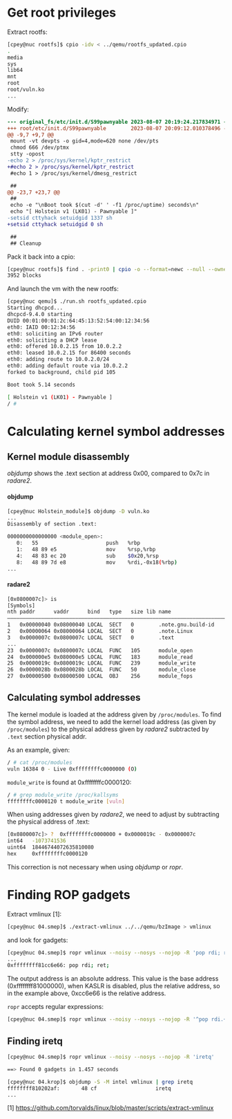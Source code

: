 # Get root privileges

Extract rootfs:

~~~sh
[cpey@nuc rootfs]$ cpio -idv < ../qemu/rootfs_updated.cpio
.
media
sys
lib64
mnt
root
root/vuln.ko
...
~~~

Modify: 

~~~diff
--- original_fs/etc/init.d/S99pawnyable 2023-08-07 20:19:24.217834971 -0400
+++ root/etc/init.d/S99pawnyable        2023-08-07 20:09:12.010378496 -0400
@@ -9,7 +9,7 @@
 mount -vt devpts -o gid=4,mode=620 none /dev/pts
 chmod 666 /dev/ptmx
 stty -opost
-echo 2 > /proc/sys/kernel/kptr_restrict
+#echo 2 > /proc/sys/kernel/kptr_restrict
 #echo 1 > /proc/sys/kernel/dmesg_restrict

 ##
@@ -23,7 +23,7 @@
 ##
 echo -e "\nBoot took $(cut -d' ' -f1 /proc/uptime) seconds\n"
 echo "[ Holstein v1 (LK01) - Pawnyable ]"
-setsid cttyhack setuidgid 1337 sh
+setsid cttyhack setuidgid 0 sh

 ##
 ## Cleanup
~~~

Pack it back into a cpio:

~~~sh
[cpey@nuc rootfs]$ find . -print0 | cpio -o --format=newc --null --owner=root > ../qemu/rootfs_updated.cpio
3952 blocks
~~~

And launch the vm with the new rootfs:

~~~sh
[cpey@nuc qemu]$ ./run.sh rootfs_updated.cpio
Starting dhcpcd...
dhcpcd-9.4.0 starting
DUID 00:01:00:01:2c:64:45:13:52:54:00:12:34:56
eth0: IAID 00:12:34:56
eth0: soliciting an IPv6 router
eth0: soliciting a DHCP lease
eth0: offered 10.0.2.15 from 10.0.2.2
eth0: leased 10.0.2.15 for 86400 seconds
eth0: adding route to 10.0.2.0/24
eth0: adding default route via 10.0.2.2
forked to background, child pid 105

Boot took 5.14 seconds

[ Holstein v1 (LK01) - Pawnyable ]
/ #
~~~

# Calculating kernel symbol addresses

## Kernel module disassembly

_objdump_ shows the .text section at address 0x00, compared to 0x7c in _radare2_.

#### objdump

~~~sh
[cpey@nuc Holstein_module]$ objdump -D vuln.ko
...
Disassembly of section .text:

0000000000000000 <module_open>:
   0:   55                      push   %rbp
   1:   48 89 e5                mov    %rsp,%rbp
   4:   48 83 ec 20             sub    $0x20,%rsp
   8:   48 89 7d e8             mov    %rdi,-0x18(%rbp)
...
~~~

#### radare2

~~~sh
[0x0800007c]> is
[Symbols]
nth paddr      vaddr      bind   type   size lib name                         demangled
―――――――――――――――――――――――――――――――――――――――――――――――――――――――――――――――――――――――――――――――――――――――
1   0x00000040 0x08000040 LOCAL  SECT   0        .note.gnu.build-id
2   0x00000064 0x08000064 LOCAL  SECT   0        .note.Linux
3   0x0000007c 0x0800007c LOCAL  SECT   0        .text
...
23  0x0000007c 0x0800007c LOCAL  FUNC   105      module_open
24  0x000000e5 0x080000e5 LOCAL  FUNC   183      module_read
25  0x0000019c 0x0800019c LOCAL  FUNC   239      module_write
26  0x0000028b 0x0800028b LOCAL  FUNC   50       module_close
27  0x00000500 0x08000500 LOCAL  OBJ    256      module_fops
~~~

## Calculating symbol addresses

The kernel module is loaded at the address given by `/proc/modules`. To find
the symbol address, we need to add the kernel load address (as given by
`/proc/modules`) to the physical address given by _radare2_ subtracted by
`.text` section physical addr.

As an example, given:

~~~sh
/ # cat /proc/modules
vuln 16384 0 - Live 0xffffffffc0000000 (O)
~~~~

`module_write` is found at 0xffffffffc0000120:

~~~sh
/ # grep module_write /proc/kallsyms
ffffffffc0000120 t module_write [vuln]
~~~

When using addresses given by _radare2_, we need to adjust by subtracting the
physical address of .text:

~~~sh
[0x0800007c]> ?  0xffffffffc0000000 + 0x0000019c - 0x0000007c
int64   -1073741536
uint64  18446744072635810080
hex     0xffffffffc0000120
~~~

This correction is not necessary when using _objdump_ or _ropr_.

# Finding ROP gadgets

Extract vmlinux [1]:

~~~sh
[cpey@nuc 04.smep]$ ./extract-vmlinux ../../qemu/bzImage > vmlinux
~~~

and look for gadgets:

~~~sh
[cpey@nuc 04.smep]$ ropr vmlinux --noisy --nosys --nojop -R 'pop rdi; ret;'
...
0xffffffff81cc6e66: pop rdi; ret;
~~~

The output address is an absolute address. This value is the base address
(0xffffffff81000000), when KASLR is disabled, plus the relative address, so in
the example above, 0xcc6e66 is the relative address.

`ropr` accepts regular expressions:

~~~sh
[cpey@nuc 04.smep]$ ropr vmlinux --noisy --nosys --nojop -R '^pop rdi.+ret;'
~~~

## Finding iretq

~~~sh
[cpey@nuc 04.smep]$ ropr vmlinux --noisy --nosys --nojop -R 'iretq'

==> Found 0 gadgets in 1.457 seconds
~~~

~~~sh
[cpey@nuc 04.krop]$ objdump -S -M intel vmlinux | grep iretq
ffffffff810202af:       48 cf                   iretq
...
~~~

[1] https://github.com/torvalds/linux/blob/master/scripts/extract-vmlinux
